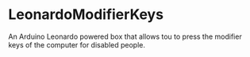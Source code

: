 # LeonardoModifierKeys
An Arduino Leonardo powered box that allows tou to press the modifier keys of the computer for disabled people.
